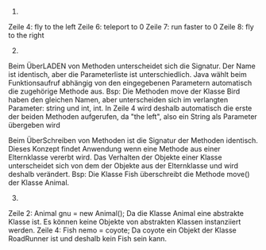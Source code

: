 1) 
Zeile 4: fly to the left
Zeile 6: teleport to 0
Zeile 7: run faster to 0
Zeile 8: fly to the right

2)
Beim ÜberLADEN von Methoden unterscheidet sich die Signatur. Der Name ist identisch, aber die Parameterliste ist unterschiedlich.
Java wählt beim Funktionsaufruf abhängig von den eingegebenen Parametern automatisch die zugehörige Methode aus.
Bsp: 
Die Methoden move der Klasse Bird haben den gleichen Namen, aber unterscheiden sich im verlangten Parameter: string und int, int.
In Zeile 4 wird deshalb automatisch die erste der beiden Methoden aufgerufen, da "the left", also ein String als Parameter übergeben wird

Beim ÜberSchreiben von Methoden ist die Signatur der Methoden identisch. Dieses Konzept findet Anwendung wenn eine Methode aus einer Elternklasse vererbt wird. 
Das Verhalten der Objekte einer Klasse unterscheidet sich von dem der Objekte aus der Elternklasse und wird deshalb verändert.
Bsp:
Die Klasse Fish überschreibt die Methode move() der Klasse Animal.

3)
Zeile 2:  Animal gnu = new Animal(); Da die Klasse Animal eine abstrakte Klasse ist. Es können keine Objekte von abstrakten Klassen instanziiert werden.
Zeile 4: Fish nemo = coyote; Da coyote ein Objekt der Klasse RoadRunner ist und deshalb kein Fish sein kann.